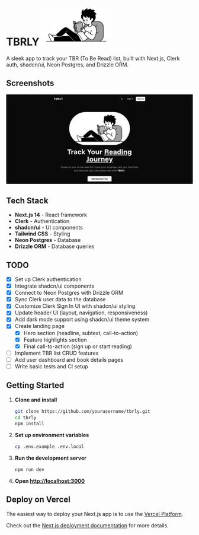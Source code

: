 # TBRLY<img src="./public/images/hero-img.png" alt="Landing Page" width="200">

A sleek app to track your TBR (To Be Read) list, built with Next.js, Clerk auth, shadcn/ui, Neon Postgres, and Drizzle ORM.

## Screenshots

![Dashboard](./public/images/landing-page.png)

## Tech Stack

- **Next.js 14** - React framework
- **Clerk** - Authentication
- **shadcn/ui** - UI components
- **Tailwind CSS** - Styling
- **Neon Postgres** - Database
- **Drizzle ORM** - Database queries

## TODO

- [x] Set up Clerk authentication
- [x] Integrate shadcn/ui components
- [x] Connect to Neon Postgres with Drizzle ORM
- [x] Sync Clerk user data to the database
- [x] Customize Clerk Sign In UI with shadcn/ui styling
- [x] Update header UI (layout, navigation, responsiveness)
- [x] Add dark mode support using shadcn/ui theme system
- [x] Create landing page
  - [x] Hero section (headline, subtext, call-to-action)
  - [x] Feature highlights section
  - [x] Final call-to-action (sign up or start reading)
- [ ] Implement TBR list CRUD features
- [ ] Add user dashboard and book details pages
- [ ] Write basic tests and CI setup

## Getting Started

1. **Clone and install**

   ```bash
   git clone https://github.com/yourusername/tbrly.git
   cd tbrly
   npm install
   ```

2. **Set up environment variables**

   ```bash
   cp .env.example .env.local
   ```

3. **Run the development server**

   ```bash
   npm run dev
   ```

4. **Open [http://localhost:3000](http://localhost:3000)**

## Deploy on Vercel

The easiest way to deploy your Next.js app is to use the [Vercel Platform](https://vercel.com/new?utm_medium=default-template&filter=next.js&utm_source=create-next-app&utm_campaign=create-next-app-readme).

Check out the [Next.js deployment documentation](https://nextjs.org/docs/app/building-your-application/deploying) for more details.
